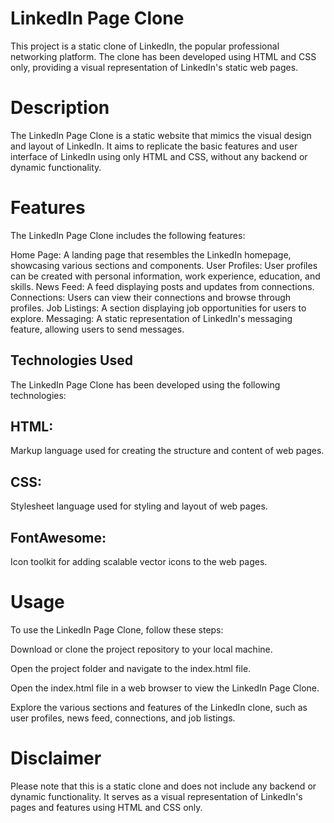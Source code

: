 # LinkedIn Page Clone
This project is a static clone of LinkedIn, the popular professional networking platform. The clone has been developed using HTML and CSS only, providing a visual representation of LinkedIn's static web pages.

# Description
The LinkedIn Page Clone is a static website that mimics the visual design and layout of LinkedIn. It aims to replicate the basic features and user interface of LinkedIn using only HTML and CSS, without any backend or dynamic functionality.

# Features
The LinkedIn Page Clone includes the following features:

Home Page: 
A landing page that resembles the LinkedIn homepage, showcasing various sections and components.
User Profiles: 
User profiles can be created with personal information, work experience, education, and skills.
News Feed: 
A feed displaying posts and updates from connections.
Connections: 
Users can view their connections and browse through profiles.
Job Listings: 
A section displaying job opportunities for users to explore.
Messaging: 
A static representation of LinkedIn's messaging feature, allowing users to send messages.

## Technologies Used
The LinkedIn Page Clone has been developed using the following technologies:

## HTML: 
Markup language used for creating the structure and content of web pages.
## CSS: 
Stylesheet language used for styling and layout of web pages.
## FontAwesome: 
Icon toolkit for adding scalable vector icons to the web pages.


# Usage
To use the LinkedIn Page Clone, follow these steps:

Download or clone the project repository to your local machine.

Open the project folder and navigate to the index.html file.

Open the index.html file in a web browser to view the LinkedIn Page Clone.

Explore the various sections and features of the LinkedIn clone, such as user profiles, news feed, connections, and job listings.

# Disclaimer
Please note that this is a static clone and does not include any backend or dynamic functionality. It serves as a visual representation of LinkedIn's pages and features using HTML and CSS only.